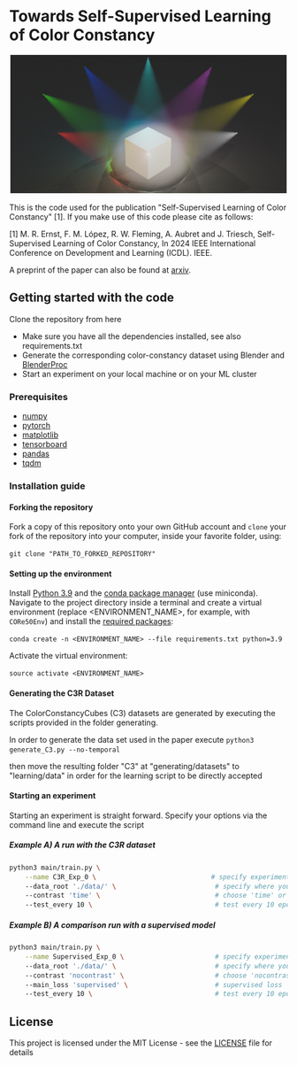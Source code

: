 # Towards Self-Supervised Learning of Color Constancy

<p align="center">
  <img src="https://github.com/mrernst/ColorConstancyLearning/blob/main/img/header.png" width="500">


This is the code used for the publication "Self-Supervised Learning of Color Constancy" [1]. If you make use of this code please cite as follows:

[1] M. R. Ernst, F. M. López, R. W. Fleming, A. Aubret and J. Triesch, Self-Supervised Learning of Color Constancy, In 2024 IEEE International Conference on Development and Learning (ICDL). IEEE. 

A preprint of the paper can also be found at [arxiv](https://arxiv.org/abs/2404.08127).

## Getting started with the code
 Clone the repository from here
* Make sure you have all the dependencies installed, see also requirements.txt
* Generate the corresponding color-constancy dataset using Blender and [BlenderProc]()
* Start an experiment on your local machine or on your ML cluster


### Prerequisites

* [numpy](http://www.numpy.org/)
* [pytorch](https://www.pytorch.org/)
* [matplotlib](https://matplotlib.org/)
* [tensorboard](https://tensorflow.org/)
* [pandas](https://pandas.pydata.org)
* [tqdm](https://pypi.org/project/tqdm/)


### Installation guide

#### Forking the repository

Fork a copy of this repository onto your own GitHub account and `clone` your fork of the repository into your computer, inside your favorite folder, using:

`git clone "PATH_TO_FORKED_REPOSITORY"`

#### Setting up the environment

Install [Python 3.9](https://www.python.org/downloads/release/python-395/) and the [conda package manager](https://conda.io/miniconda.html) (use miniconda). Navigate to the project directory inside a terminal and create a virtual environment (replace <ENVIRONMENT_NAME>, for example, with `CORe50Env`) and install the [required packages](requirements.txt):

`conda create -n <ENVIRONMENT_NAME> --file requirements.txt python=3.9`

Activate the virtual environment:

`source activate <ENVIRONMENT_NAME>`


#### Generating the C3R Dataset

The ColorConstancyCubes (C3) datasets are generated by executing the scripts provided in the folder generating.

In order to generate the data set used in the paper execute
`python3 generate_C3.py --no-temporal`

then move the resulting folder "C3" at "generating/datasets" to "learning/data" in order for the learning script to be directly accepted


#### Starting an experiment
Starting an experiment is straight forward. Specify your options via the command line and execute the script

##### Example A) A run with the C3R dataset
```bash
python3 main/train.py \
	--name C3R_Exp_0 \                             # specify experiment name
	--data_root './data/' \                         # specify where you put the CORe50 dataset
	--contrast 'time' \                             # choose 'time' or 'combined' for -TT or TT+
	--test_every 10 \                               # test every 10 epochs
```


##### Example B) A comparison run with a supervised model
```bash
python3 main/train.py \
	--name Supervised_Exp_0 \                       # specify experiment name
	--data_root './data/' \                         # specify where you put the CORe50 dataset
	--contrast 'nocontrast' \                       # choose 'nocontrast' for supervised experiments
	--main_loss 'supervised' \                      # supervised loss
	--test_every 10 \                               # test every 10 epochs

```



## License

This project is licensed under the MIT License - see the [LICENSE](LICENSE) file for details